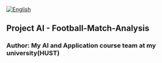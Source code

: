 [![English](https://img.shields.io/badge/lang-en-red.svg)](https://github.com/gnurt2041/Football-Match-Analysis/blob/main/README.english.md)
## Project AI - Football-Match-Analysis

### Author: My AI and Application course team at my university(HUST)

